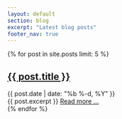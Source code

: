 ```yaml
---
layout: default
section: blog
excerpt: "Latest blog posts"
footer_nav: true
---
```

<div class="home">
    <div class="post-list">
    {% for post in site.posts limit: 5 %}
    <section>
        <h1><a class="post-link" href="{% if post.stuburl %}{{ post.stuburl }}{% else %}{{ post.url | prepend: site.baseurl }}{% endif %}">{{ post.title }}</a></h1>
        <span class="post-meta">{{ post.date | date: "%b %-d, %Y" }}</span>
        <article class="post-content excerpt">
            {{ post.excerpt }}
            <a class="excerpt-link" href="{% if post.stuburl %}{{ post.stuburl }}{% else %}{{ post.url | prepend: site.baseurl }}{% endif %}">Read more ...</a>
        </article>
    </section>
    {% endfor %}
    </div>
</div>
